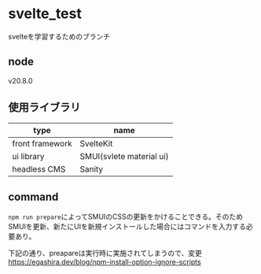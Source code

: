 # svelte_test
svelteを学習するためのブランチ

## node
v20.8.0

## 使用ライブラリ
| type            | name                     | 
| --------------- | ------------------------ | 
| front framework | SvelteKit                | 
| ui library      | SMUI(svlete material ui) | 
| headless CMS    | Sanity                   | 

## command
`npm run prepare`によってSMUIのCSSの更新をかけることできる。そのためSMUIを更新、新たにUIを新規インストールした場合にはコマンドを入力する必要あり。

下記の通り、preapareは実行時に実施されてしまうので、変更  
https://egashira.dev/blog/npm-install-option-ignore-scripts

